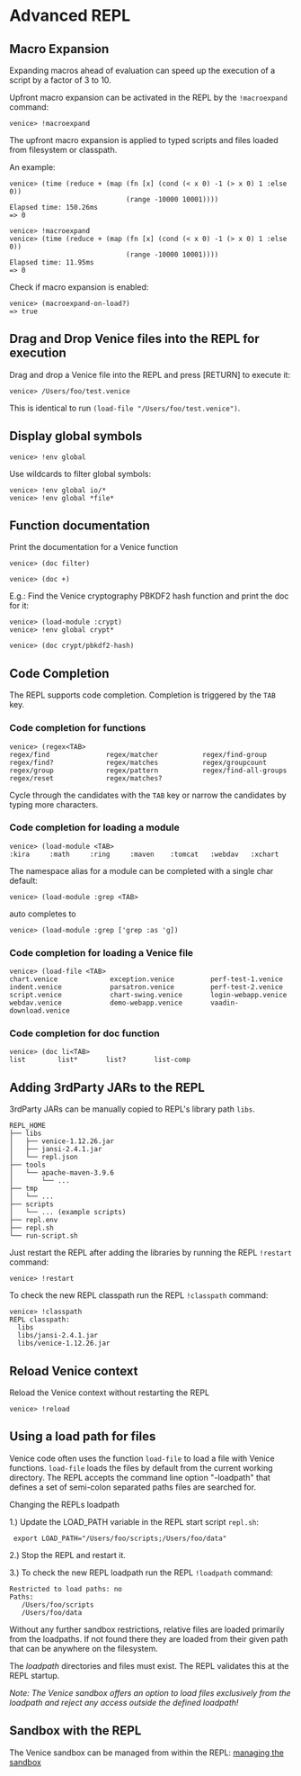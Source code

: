# Advanced REPL 


## Macro Expansion

Expanding macros ahead of evaluation can speed up the execution of a script by 
a factor of 3 to 10.

Upfront macro expansion can be activated in the REPL by the `!macroexpand` command:

```text
venice> !macroexpand
```

The upfront macro expansion is applied to typed scripts and files loaded from 
filesystem or classpath.


An example:

```text
venice> (time (reduce + (map (fn [x] (cond (< x 0) -1 (> x 0) 1 :else 0)) 
                             (range -10000 10001))))
Elapsed time: 150.26ms
=> 0
```
     
```text
venice> !macroexpand
venice> (time (reduce + (map (fn [x] (cond (< x 0) -1 (> x 0) 1 :else 0)) 
                             (range -10000 10001))))
Elapsed time: 11.95ms
=> 0
```

Check if macro expansion is enabled:

```text
venice> (macroexpand-on-load?)
=> true
```


## Drag and Drop Venice files into the REPL for execution

Drag and drop a Venice file into the REPL and press [RETURN] to execute it:

```text
venice> /Users/foo/test.venice
```

This is identical to run `(load-file "/Users/foo/test.venice")`.



## Display global symbols

```text
venice> !env global
```

Use wildcards to filter global symbols:

```text
venice> !env global io/*
venice> !env global *file*
```


## Function documentation

Print the documentation for a Venice function

```text
venice> (doc filter)

venice> (doc +)
```


E.g.: Find the Venice cryptography PBKDF2 hash function and print the doc for it:

```text
venice> (load-module :crypt)
venice> !env global crypt*

venice> (doc crypt/pbkdf2-hash)
```


## Code Completion

The REPL supports code completion. Completion is triggered by the `TAB` key.


### Code completion for functions

```text
venice> (regex<TAB>
regex/find              regex/matcher           regex/find-group
regex/find?             regex/matches           regex/groupcount
regex/group             regex/pattern           regex/find-all-groups
regex/reset             regex/matches?
```

Cycle through the candidates with the `TAB` key or narrow the candidates by 
typing more characters.


### Code completion for loading a module

```text
venice> (load-module <TAB>
:kira     :math     :ring     :maven    :tomcat   :webdav   :xchart
```

The namespace alias for a module can be completed with a single char default:

```text
venice> (load-module :grep <TAB>
```

auto completes to

```text
venice> (load-module :grep ['grep :as 'g])
```
 

### Code completion for loading a Venice file

```text
venice> (load-file <TAB>
chart.venice             exception.venice         perf-test-1.venice
indent.venice            parsatron.venice         perf-test-2.venice
script.venice            chart-swing.venice       login-webapp.venice
webdav.venice            demo-webapp.venice       vaadin-download.venice
```


### Code completion for doc function

```text
venice> (doc li<TAB>
list        list*       list?       list-comp
```


## Adding 3rdParty JARs to the REPL

3rdParty JARs can be manually copied to REPL's library path `libs`. 

```text
REPL_HOME
├── libs
│   ├── venice-1.12.26.jar
│   ├── jansi-2.4.1.jar
│   └── repl.json
├── tools
│   └── apache-maven-3.9.6
│       └── ...
├── tmp
│   └── ...
├── scripts
│   └── ... (example scripts)
├── repl.env
├── repl.sh
└── run-script.sh
```

Just restart the REPL after adding the libraries by running the REPL `!restart` 
command:

```text
venice> !restart
```

To check the new REPL classpath run the REPL `!classpath` command:

```text
venice> !classpath
REPL classpath:
  libs
  libs/jansi-2.4.1.jar
  libs/venice-1.12.26.jar
```


## Reload Venice context

Reload the Venice context without restarting the REPL

```text
venice> !reload
```


## Using a load path for files

Venice code often uses the function `load-file` to load a file with 
Venice functions. `load-file` loads the files by default from the current working 
directory. The REPL accepts the command line option "-loadpath" that defines a 
set of semi-colon separated paths files are searched for.

Changing the REPLs loadpath

1.) Update the LOAD_PATH variable in the REPL start script `repl.sh`:

```text
 export LOAD_PATH="/Users/foo/scripts;/Users/foo/data"
 ```

2.) Stop the REPL and restart it.

3.) To check the new REPL loadpath run the REPL `!loadpath` command:

```text
Restricted to load paths: no
Paths: 
   /Users/foo/scripts
   /Users/foo/data
```

Without any further sandbox restrictions, relative files are loaded primarily from 
the loadpaths. If not found there they are loaded from their given path that can 
be anywhere on the filesystem.

The *loadpath* directories and files must exist. The REPL validates this at the REPL 
startup.

*Note: The Venice sandbox offers an option to load files exclusively from the loadpath and reject any access outside the defined loadpath!*



## Sandbox with the REPL

The Venice sandbox can be managed from within the REPL: [managing the sandbox](repl-sandbox.md)

